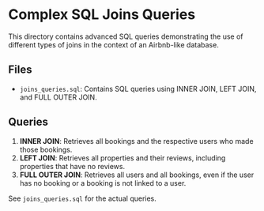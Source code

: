 # Complex SQL Joins Queries

This directory contains advanced SQL queries demonstrating the use of different types of joins in the context of an Airbnb-like database.

## Files
- `joins_queries.sql`: Contains SQL queries using INNER JOIN, LEFT JOIN, and FULL OUTER JOIN.

## Queries

1. **INNER JOIN**: Retrieves all bookings and the respective users who made those bookings.
2. **LEFT JOIN**: Retrieves all properties and their reviews, including properties that have no reviews.
3. **FULL OUTER JOIN**: Retrieves all users and all bookings, even if the user has no booking or a booking is not linked to a user.

See `joins_queries.sql` for the actual queries.
